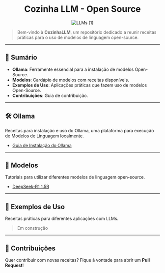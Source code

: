 <h1 align="center">Cozinha LLM - Open Source</h1>

<p align="center">
  <img src="https://github.com/user-attachments/assets/d299165c-0709-4272-9358-383f64b0426f" alt="LLMs (1)">
</p>

> Bem-vindo à **CozinhaLLM**, um repositório dedicado a reunir receitas práticas para o uso de modelos de linguagem open-source.

---
## 📔 Sumário

- **Ollama**: Ferramente essencial para a instalação de modelos Open-Source.
- **Modelos**: Cardápio de modelos com receitas disponíveis.
- **Exemplos de Uso**: Aplicações práticas que fazem uso de modelos Open-Source.
- **Contribuições**: Guia de contribuição.

---
## 🛠 Ollama

Receitas para instalação e uso do Ollama, uma plataforma para execução de Modelos de Linguagem localmente.

- [Guia de Instalação do Ollama](./ollama/install.md)

---
## 🤖 Modelos

Tutoriais para utilizar diferentes modelos de linguagem open-source. 

- [DeepSeek-R1 1.5B](./modelos/deepSeek/deepSeekR1-1B.md)

---
## 🚀 Exemplos de Uso

Receitas práticas para diferentes aplicações com LLMs.

> Em construção

---
## 🤝 Contribuições

Quer contribuir com novas receitas? Fique à vontade para abrir um **Pull Request**!
